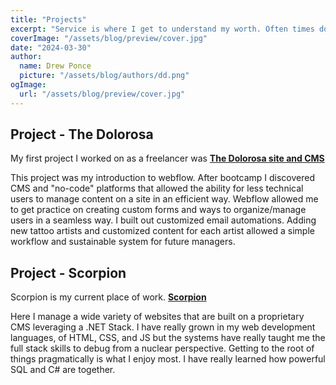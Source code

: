 ```yaml
---
title: "Projects"
excerpt: "Service is where I get to understand my worth. Often times doing stuff expecting nothing in return is literally life-saving."
coverImage: "/assets/blog/preview/cover.jpg"
date: "2024-03-30"
author:
  name: Drew Ponce
  picture: "/assets/blog/authors/dd.png"
ogImage:
  url: "/assets/blog/preview/cover.jpg"
---
```


## Project - The Dolorosa
My first project I worked on as a freelancer was **[The Dolorosa site and CMS](https://thedolorosa.com)**

This project was my introduction to webflow. After bootcamp I discovered CMS and "no-code" platforms that allowed the ability for less technical users to manage content on a site in an efficient way. Webflow allowed me to get practice on creating custom forms and ways to organize/manage users in a seamless way. I built out customized email automations. Adding new tattoo artists and customized content for each artist allowed a simple workflow and sustainable system for future managers.

## Project - Scorpion

Scorpion is my current place of work. **[Scorpion](https://scorpion.co)**

Here I manage a wide variety of websites that are built on a proprietary CMS leveraging a .NET Stack. I have really grown in my web development languages, of HTML, CSS, and JS but the systems have really taught me the full stack skills to debug from a nuclear perspective. Getting to the root of things pragmatically is what I enjoy most. I have really learned how powerful SQL and C# are together. 